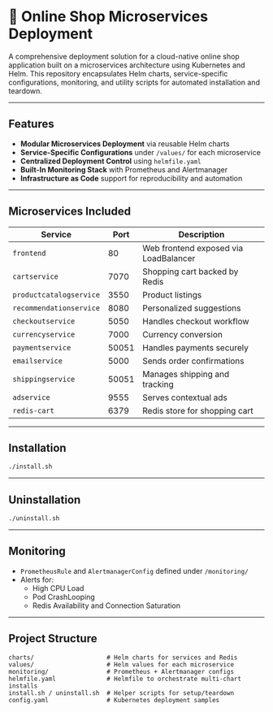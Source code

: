 # 🛒 Online Shop Microservices Deployment

A comprehensive deployment solution for a cloud-native online shop application built on a microservices architecture using Kubernetes and Helm. This repository encapsulates Helm charts, service-specific configurations, monitoring, and utility scripts for automated installation and teardown.

---

##  Features

- **Modular Microservices Deployment** via reusable Helm charts  
- **Service-Specific Configurations** under `/values/` for each microservice  
- **Centralized Deployment Control** using `helmfile.yaml`  
- **Built-In Monitoring Stack** with Prometheus and Alertmanager  
- **Infrastructure as Code** support for reproducibility and automation  

---

##  Microservices Included

| Service                  | Port   | Description                            |
|--------------------------|--------|----------------------------------------|
| `frontend`               | 80     | Web frontend exposed via LoadBalancer  |
| `cartservice`            | 7070   | Shopping cart backed by Redis          |
| `productcatalogservice`  | 3550   | Product listings                       |
| `recommendationservice`  | 8080   | Personalized suggestions               |
| `checkoutservice`        | 5050   | Handles checkout workflow              |
| `currencyservice`        | 7000   | Currency conversion                    |
| `paymentservice`         | 50051  | Handles payments securely              |
| `emailservice`           | 5000   | Sends order confirmations              |
| `shippingservice`        | 50051  | Manages shipping and tracking          |
| `adservice`              | 9555   | Serves contextual ads                  |
| `redis-cart`             | 6379   | Redis store for shopping cart          |

---

##  Installation

```bash
./install.sh
```

---

##  Uninstallation

```bash
./uninstall.sh
```

---

##  Monitoring

- `PrometheusRule` and `AlertmanagerConfig` defined under `/monitoring/`
- Alerts for:
  - High CPU Load
  - Pod CrashLooping
  - Redis Availability and Connection Saturation

---

##  Project Structure

```text
charts/                    # Helm charts for services and Redis
values/                    # Helm values for each microservice
monitoring/                # Prometheus + Alertmanager configs
helmfile.yaml              # Helmfile to orchestrate multi-chart installs
install.sh / uninstall.sh  # Helper scripts for setup/teardown
config.yaml                # Kubernetes deployment samples
